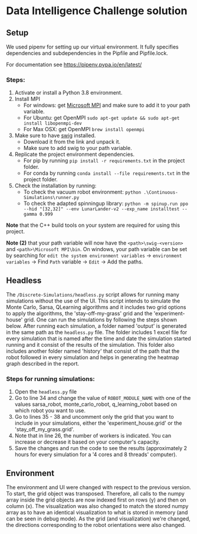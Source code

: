 # Data Intelligence Challenge solution

## Setup
We used pipenv for setting up our virtual environment. It fully specifies dependencies and subdependencies 
in the Pipfile and Pipfile.lock.

For documentation see https://pipenv.pypa.io/en/latest/ 

### Steps:
1. Activate or install a Python 3.8 environment.
2. Install MPI
   - For windows: get [Microsoft MPI](https://www.microsoft.com/en-us/download/details.aspx?id=100593) and make sure to add it to your path variable.
   - For Ubuntu: get OpenMPI `sudo apt-get update && sudo apt-get install libopenmpi-dev`
   - For Max OSX: get OpenMPI `brew install openmpi`
3. Make sure to have [swig](https://www.swig.org/download.html) installed. 
   - Download it from the link and unpack it.
   - Make sure to add swig to your path variable.
4. Replicate the project environment dependencies.
   - For pip by running `pip install -r requirements.txt` in the project folder.
   - For conda by running `conda install --file requirements.txt` in the project folder.
5. Check the installation by running:
   - To check the vacuum robot environment: `python .\Continuous-Simulations\runner.py`
   - To check the adapted spinningup library: `python -m spinup.run ppo --hid "[32,32]" --env LunarLander-v2 --exp_name installtest --gamma 0.999` 

**Note** that the C++ build tools on your system are required for using this project.

**Note (2)** that your path variable will now have the `<path>\swig-<version>` and `<path>\Microsoft MPI\bin`. 
On windows, your path variable can be set by searching for `edit the system environment variables` -> `environment variables` -> Find `Path` variable -> `Edit` -> Add the paths.

## Headless

The `/Discrete-Simulations/headless.py` script allows for running many simulations without the use of the UI.
This script intends to simulate the Monte Carlo, Sarsa, QLearning algorithms and it includes two grid options to apply the algorithms, the 'stay-off-my-grass' grid and the 'experiment-house' grid. One can run the simulations by following the steps shown below.  After running each simulation, a folder named 'output' is generated in the same path as the `headless.py` file. The folder includes 1 excel file for every simulation that is named after the time and date the simulation started running and it consist of the results of the simulation. This folder also includes another folder named 'history' that consist of the path that the robot followed in every simulation and helps in generating the heatmap graph described in the report.

### Steps for running simulations:
1. Open the `headless.py` file
2. Go to line 34 and change the value of `ROBOT_MODULE_NAME` with one of the values sarsa_robot, monte_carlo_robot, q_learning_robot based on which robot you want to use.
3. Go to lines 35 - 38 and uncomment only the grid that you want to include in your simulations, either the 'experiment_house.grid' or the 'stay_off_my_grass.grid'.
4. Note that in line 26, the number of workers is indicated. You can increase or decrease it based on your computer's capacity. 
5. Save the changes and run the code to see the results (approximately 2 hours for every simulation for a '4 cores and 8 threads' computer).

## Environment

The environment and UI were changed with respect to the previous version. To start, the grid object was transposed. 
Therefore, all calls to the numpy array inside the grid objects are now indexed first on rows (y) and then on column (x). 
The visualization was also changed to match the stored numpy array as to have an identical visualization to what is stored in memory (and can be seen in debug mode).
As the grid (and visualization) we're changed, the directions corresponding to the robot orientations were also changed. 